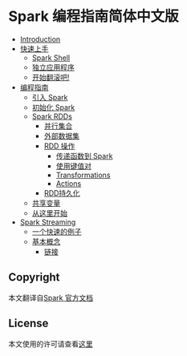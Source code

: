 Spark 编程指南简体中文版
=============================

* [Introduction](README.md)
* [快速上手](quick-start/README.md)
  * [Spark Shell](quick-start/using-spark-shell.md)
  * [独立应用程序](quick-start/standalone-applications.md)
  * [开始翻滚吧!](quick-start/where-to-go-from-here.md)
* [编程指南](programming-guide/README.md)
  * [引入 Spark](programming-guide/linking-with-spark.md)
  * [初始化 Spark](programming-guide/initializing-spark.md)
  * [Spark RDDs](programming-guide/rdds/README.md)
    * [并行集合](programming-guide/rdds/parallelized-collections.md)
    * [外部数据集](programming-guide/rdds/external-datasets.md)
    * [RDD 操作](programming-guide/rdds/rdd-operations.md) 
      * [传递函数到 Spark](programming-guide/rdds/passing-functions-to-spark.md)
      * [使用键值对](programming-guide/rdds/working-with-key-value-pairs.md)
      * [Transformations](programming-guide/rdds/transformations.md)
      * [Actions](programming-guide/rdds/actions.md)
    * [RDD持久化](programming-guide/rdds/rdd-persistences.md)
  * [共享变量](programming-guide/shared-variables.md)
  * [从这里开始](programming-guide/from-here.md)
* [Spark Streaming](spark-streaming/README.md)
  * [一个快速的例子](spark-streaming/a-quick-example.md)
  * [基本概念](spark-streaming/basic-concepts/README.md)
    * [链接](spark-streaming/basic-concepts/linking.md)

## Copyright

本文翻译自[Spark 官方文档](https://spark.apache.org/docs/latest/)

## License

本文使用的许可请查看[这里](LICENSE)